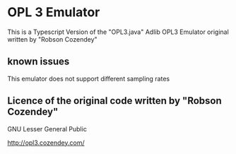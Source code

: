# OPL 3 Emulator
This is a Typescript Version of the "OPL3.java" Adlib OPL3 Emulator original written by "Robson Cozendey"


## known issues
This emulator does not support different sampling rates


## Licence of the original code written by "Robson Cozendey"
GNU Lesser General Public


http://opl3.cozendey.com/